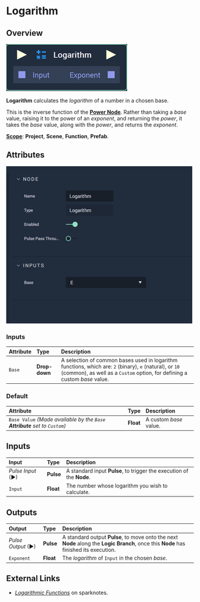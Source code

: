 # Logarithm

## Overview

![The Logarithm Node.](../../.gitbook/assets/node-logarithm2.png)

**Logarithm** calculates the _logarithm_ of a number in a chosen base.

This is the inverse function of the [**Power Node**](power.md). Rather than taking a _base_ value, raising it to the power of an _exponent_, and returning the _power_, it takes the _base_ value, along with the _power_, and returns the _exponent_.

[**Scope**](../overview.md#scopes): **Project**, **Scene**, **Function**, **Prefab**.

## Attributes

![The Logarithm Node Attributes.](../../.gitbook/assets/node-logarithm2-attr.png)

### Inputs

| Attribute | Type | Description |
| :--- | :--- | :--- |
| `Base` | **Drop-down** | A selection of common bases used in logarithm functions, which are: `2` \(binary\), `e` \(natural\), or `10` \(common\), as well as a `Custom` option, for defining a custom _base_ value. |

### Default

| Attribute | Type | Description |
| :--- | :--- | :--- |
| `Base Value` _\(Made available by the `Base` **Attribute** set to `Custom`\)_ | **Float** | A custom _base_ value. |

## Inputs

| Input | Type | Description |
| :--- | :--- | :--- |
| _Pulse Input_ \(►\) | **Pulse** | A standard input **Pulse**, to trigger the execution of the **Node**. |
| `Input` | **Float** | The number whose logarithm you wish to calculate. |

## Outputs

| Output | Type | Description |
| :--- | :--- | :--- |
| _Pulse Output_ \(►\) | **Pulse** | A standard output **Pulse**, to move onto the next **Node** along the **Logic Branch**, once this **Node** has finished its execution. |
| `Exponent` | **Float** | The _logarithm_ of `Input` in the chosen _base_. |

## External Links

* [_Logarithmic Functions_](https://www.sparknotes.com/math/precalc/exponentialandlogarithmicfunctions/section2/) on sparknotes.

